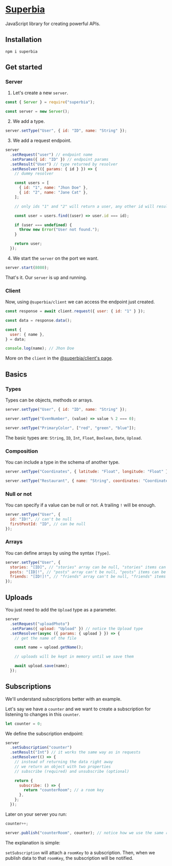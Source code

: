 # [Superbia](https://superbia.dev/)

JavaScript library for creating powerful APIs.

## Installation

```
npm i superbia
```

## Get started

### Server

1. Let's create a new `server`.

```js
const { Server } = require("superbia");

const server = new Server();
```

2. We add a type.

```js
server.setType("User", { id: "ID", name: "String" });
```

3. We add a request endpoint.

```js
server
  .setRequest("user") // endpoint name
  .setParams({ id: "ID" }) // endpoint params
  .setResult("User") // type returned by resolver
  .setResolver(({ params: { id } }) => {
    // dummy resolver

    const users = [
      { id: "1", name: "Jhon Doe" },
      { id: "2", name: "Jane Cat" },
    ];

    // only ids "1" and "2" will return a user, any other id will result in an error

    const user = users.find((user) => user.id === id);

    if (user === undefined) {
      throw new Error("User not found.");
    }

    return user;
  });
```

4. We start the `server` on the port we want.

```js
server.start(8080);
```

That's it. Our `server` is up and running.

### Client

Now, using `@superbia/client` we can access the endpoint just created.

```js
const response = await client.request({ user: { id: "1" } });

const data = response.data();

const {
  user: { name },
} = data;

console.log(name); // Jhon Doe
```

More on the `client` in the [@superbia/client's page](https://github.com/iconshot/superbia-client).

## Basics

### Types

Types can be objects, methods or arrays.

```js
server.setType("User", { id: "ID", name: "String" });

server.setType("EvenNumber", (value) => value % 2 === 0);

server.setType("PrimaryColor", ["red", "green", "blue"]);
```

The basic types are: `String`, `ID`, `Int`, `Float`, `Boolean`, `Date`, `Upload`.

### Composition

You can include a type in the schema of another type.

```js
server.setType("Coordinates", { latitude: "Float", longitude: "Float" });

server.setType("Restaurant", { name: "String", coordinates: "Coordinates" });
```

### Null or not

You can specify if a value can be null or not. A trailing `!` will be enough.

```js
server.setType("User", {
  id: "ID!", // can't be null
  firstPostId: "ID", // can be null
});
```

### Arrays

You can define arrays by using the syntax `[Type]`.

```js
server.setType("User", {
  stories: "[ID]", // "stories" array can be null, "stories" items can be null
  posts: "[ID]!", // "posts" array can't be null, "posts" items can be null
  friends: "[ID!]!", // "friends" array can't be null, "friends" items can't be null
});
```

## Uploads

You just need to add the `Upload` type as a parameter.

```js
server
  .setRequest("uploadPhoto")
  .setParams({ upload: "Upload" }) // notice the Upload type
  .setResolver(async ({ params: { upload } }) => {
    // get the name of the file

    const name = upload.getName();

    // uploads will be kept in memory until we save them

    await upload.save(name);
  });
```

## Subscriptions

We'll understand subscriptions better with an example.

Let's say we have a `counter` and we want to create a subscription for listening to changes in this `counter`.

```js
let counter = 0;
```

We define the subscription endpoint:

```js
server
  .setSubscription("counter")
  .setResult("Int") // it works the same way as in requests
  .setResolver(() => {
    // instead of returning the data right away
    // we return an object with two properties
    // subscribe (required) and unsubscribe (optional)

    return {
      subscribe: () => {
        return "counterRoom"; // a room key
      },
    };
  });
```

Later on your server you run:

```js
counter++;

server.publish("counterRoom", counter); // notice how we use the same room key as before
```

The explanation is simple:

`setSubscription` will attach a `roomKey` to a subscription. Then, when we publish data to that `roomKey`, the subscription will be notified.

